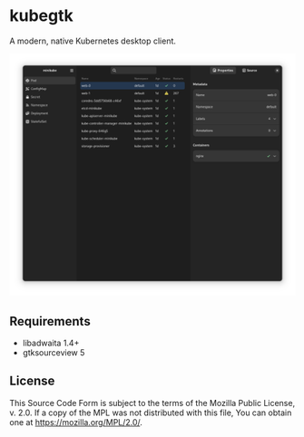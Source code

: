 # kubegtk

A modern, native Kubernetes desktop client.

![Screenshot](screenshot.png)

## Requirements

- libadwaita 1.4+
- gtksourceview 5

## License

This Source Code Form is subject to the terms of the Mozilla Public
License, v. 2.0. If a copy of the MPL was not distributed with this
file, You can obtain one at https://mozilla.org/MPL/2.0/.

